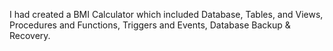 I had created a BMI Calculator which included Database, Tables, and
Views, Procedures and Functions, Triggers and Events, Database Backup & Recovery. 
